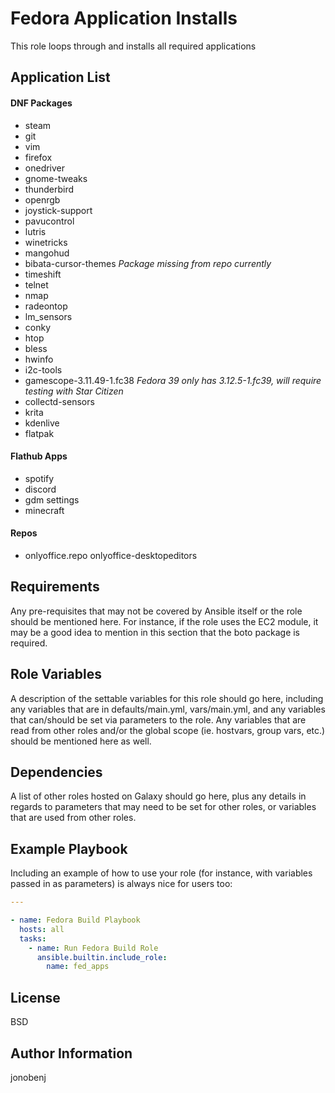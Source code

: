 Fedora Application Installs
=========

This role loops through and installs all required applications

Application List
----------------

#### DNF Packages

* steam
* git
* vim
* firefox
* onedriver
* gnome-tweaks
* thunderbird
* openrgb
* joystick-support
* pavucontrol
* lutris
* winetricks
* mangohud
* bibata-cursor-themes *Package missing from repo currently*
* timeshift
* telnet
* nmap
* radeontop
* lm_sensors
* conky
* htop
* bless
* hwinfo
* i2c-tools
* gamescope-3.11.49-1.fc38    *Fedora 39 only has 3.12.5-1.fc39, will require testing with Star Citizen*
* collectd-sensors
* krita
* kdenlive
* flatpak

#### Flathub Apps

* spotify
* discord
* gdm settings
* minecraft

#### Repos

* onlyoffice.repo
  onlyoffice-desktopeditors

Requirements
------------

Any pre-requisites that may not be covered by Ansible itself or the role should be mentioned here. For instance, if the role uses the EC2 module, it may be a good idea to mention in this section that the boto package is required.

Role Variables
--------------

A description of the settable variables for this role should go here, including any variables that are in defaults/main.yml, vars/main.yml, and any variables that can/should be set via parameters to the role. Any variables that are read from other roles and/or the global scope (ie. hostvars, group vars, etc.) should be mentioned here as well.

Dependencies
------------

A list of other roles hosted on Galaxy should go here, plus any details in regards to parameters that may need to be set for other roles, or variables that are used from other roles.

Example Playbook
----------------

Including an example of how to use your role (for instance, with variables passed in as parameters) is always nice for users too:

```yaml
---

- name: Fedora Build Playbook
  hosts: all
  tasks:
    - name: Run Fedora Build Role
      ansible.builtin.include_role:
        name: fed_apps
```

License
-------

BSD

Author Information
------------------

jonobenj
